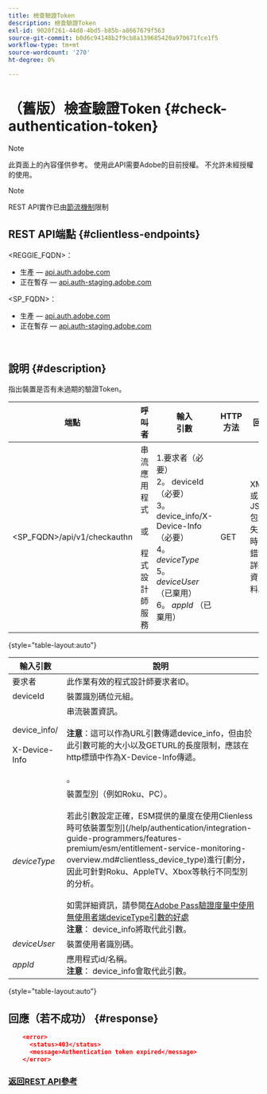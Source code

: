 ```yaml
---
title: 檢查驗證Token
description: 檢查驗證Token
exl-id: 9020f261-44d8-4bd5-b85b-a8667679f563
source-git-commit: b0d6c94148b2f9cb8a139685420a970671fce1f5
workflow-type: tm+mt
source-wordcount: '270'
ht-degree: 0%

---
```


# （舊版）檢查驗證Token {#check-authentication-token}

>[!NOTE]
>
>此頁面上的內容僅供參考。 使用此API需要Adobe的目前授權。 不允許未經授權的使用。

>[!NOTE]
>
> REST API實作已由[節流機制](/help/authentication/integration-guide-programmers/throttling-mechanism.md)限制

## REST API端點 {#clientless-endpoints}

&lt;REGGIE_FQDN>：

* 生產 — [api.auth.adobe.com](http://api.auth.adobe.com/)
* 正在暫存 — [api.auth-staging.adobe.com](http://api.auth-staging.adobe.com/)

&lt;SP_FQDN>：

* 生產 — [api.auth.adobe.com](http://api.auth.adobe.com/)
* 正在暫存 — [api.auth-staging.adobe.com](http://api.auth-staging.adobe.com/)

</br>

## 說明 {#description}

指出裝置是否有未過期的驗證Token。

| 端點 | 呼叫</br>者 | 輸入   </br>引數 | HTTP </br>方法 | 回應 | HTTP </br>回應 |
| --- | --- | --- | --- | --- | --- |
| &lt;SP_FQDN>/api/v1/checkauthn | 串流應用程式</br></br>或</br></br>程式設計師服務 | 1.要求者（必要）</br>2。  deviceId （必要）</br>3。  device_info/X-Device-Info （必要）</br>4。  _deviceType_ </br>5。  _deviceUser_ （已棄用）</br>6。  _appId_ （已棄用） | GET | XML或JSON包含失敗時的錯誤詳細資料。 | 200 — 成功   </br>403 — 無成功 |

{style="table-layout:auto"}


| 輸入引數 | 說明 |
| --- | --- |
| 要求者 | 此作業有效的程式設計師要求者ID。 |
| deviceId | 裝置識別碼位元組。 |
| device_info/</br></br>X-Device-Info | 串流裝置資訊。</br></br>**注意**：這可以作為URL引數傳遞device_info，但由於此引數可能的大小以及GETURL的長度限制，應該在http標頭中作為X-Device-Info傳遞。</br></br><!--See the full details in [Passing Device and Connection Information](/help/authentication/passing-client-information-device-connection-and-application.md)(/help/authentication/passing-client-information-device-connection-and-application.md)-->。 |
| _deviceType_ | 裝置型別（例如Roku、PC）。</br></br>若此引數設定正確，ESM提供的量度在使用Clienless時可依裝置型別](/help/authentication/integration-guide-programmers/features-premium/esm/entitlement-service-monitoring-overview.md#clientless_device_type)進行[劃分，因此可針對Roku、AppleTV、Xbox等執行不同型別的分析。</br></br>如需詳細資訊，請參閱[在Adobe Pass驗證度量中使用無使用者端deviceType引數的好處&#x200B;](/help/authentication/integration-guide-programmers/legacy/notes-technical/benefits-of-using-the-clientless-devicetype-parameter-in-pass-metrics.md)</br>**注意**： device_info將取代此引數。 |
| _deviceUser_ | 裝置使用者識別碼。 |
| _appId_ | 應用程式id/名稱。</br>**注意**： device_info會取代此引數。 |

{style="table-layout:auto"}


## 回應（若不成功） {#response}

```JSON
    <error>
      <status>403</status>
      <message>Authentication token expired</message>
    </error>
```

### [返回REST API參考](/help/authentication/integration-guide-programmers/legacy/rest-api-v1/rest-api-reference.md)
